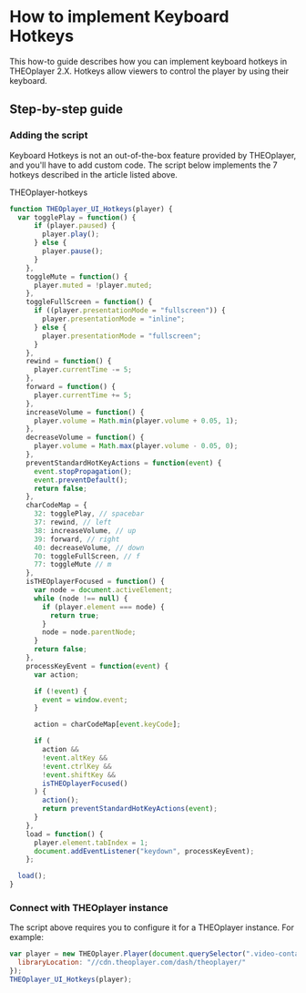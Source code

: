 # How to implement Keyboard Hotkeys

This how-to guide describes how you can implement keyboard hotkeys in THEOplayer 2.X. Hotkeys allow viewers to control the player by using their keyboard.

## Step-by-step guide

### Adding the script

Keyboard Hotkeys is not an out-of-the-box feature provided by THEOplayer, and you'll have to add custom code. The script below implements the 7 hotkeys described in the article listed above.

THEOplayer-hotkeys

```js
function THEOplayer_UI_Hotkeys(player) {
  var togglePlay = function() {
      if (player.paused) {
        player.play();
      } else {
        player.pause();
      }
    },
    toggleMute = function() {
      player.muted = !player.muted;
    },
    toggleFullScreen = function() {
      if ((player.presentationMode = "fullscreen")) {
        player.presentationMode = "inline";
      } else {
        player.presentationMode = "fullscreen";
      }
    },
    rewind = function() {
      player.currentTime -= 5;
    },
    forward = function() {
      player.currentTime += 5;
    },
    increaseVolume = function() {
      player.volume = Math.min(player.volume + 0.05, 1);
    },
    decreaseVolume = function() {
      player.volume = Math.max(player.volume - 0.05, 0);
    },
    preventStandardHotKeyActions = function(event) {
      event.stopPropagation();
      event.preventDefault();
      return false;
    },
    charCodeMap = {
      32: togglePlay, // spacebar
      37: rewind, // left
      38: increaseVolume, // up
      39: forward, // right
      40: decreaseVolume, // down
      70: toggleFullScreen, // f
      77: toggleMute // m
    },
    isTHEOplayerFocused = function() {
      var node = document.activeElement;
      while (node !== null) {
        if (player.element === node) {
          return true;
        }
        node = node.parentNode;
      }
      return false;
    },
    processKeyEvent = function(event) {
      var action;

      if (!event) {
        event = window.event;
      }

      action = charCodeMap[event.keyCode];

      if (
        action &&
        !event.altKey &&
        !event.ctrlKey &&
        !event.shiftKey &&
        isTHEOplayerFocused()
      ) {
        action();
        return preventStandardHotKeyActions(event);
      }
    },
    load = function() {
      player.element.tabIndex = 1;
      document.addEventListener("keydown", processKeyEvent);
    };

  load();
}
```

### Connect with THEOplayer instance

The script above requires you to configure it for a THEOplayer instance. For example:

```js
var player = new THEOplayer.Player(document.querySelector(".video-container"), {
  libraryLocation: "//cdn.theoplayer.com/dash/theoplayer/"
});
THEOplayer_UI_Hotkeys(player);
```

